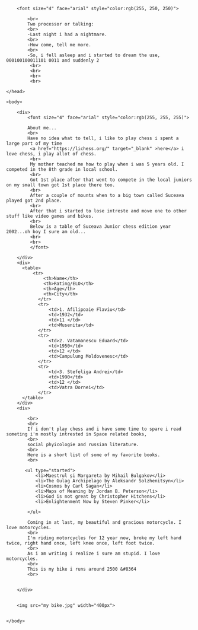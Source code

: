 <!DOCTYPE html>
<html>
    <head>
        <title>" Homework "</title>
        <link href="style.css" rel="stylesheet" type="text/css">

        <font size="4" face="arial" style="color:rgb(255, 250, 250)">
            
            <br>
            Two processor or talking:
            <br>
            -Last night i had a nightmare.
            <br>
            -How come, tell me more.
            <br>
            -So, i fell asleep and i started to dream the use, 000100100011101 0011 and suddenly 2 
             <br>
             <br>
             <br>
             <br>

    </head>

    <body>
         
        <div>
            <font size="4" face="arial" style="color:rgb(255, 255, 255)">
      
            About me... 
            <br>
            Have no idea what to tell, i like to play chess i spent a large part of my time
             <a href="https://lichess.org/" target="_blank" >here</a> i love chess, i play allot of chess.
             <br>
             My mother teached me how to play when i was 5 years old. I competed in the 8th grade in local school.
             <br>
             Got 1st place after that went to compete in the local juniors on my small town got 1st place there too.
             <br>
             After a couple of mounts when to a big town called Suceava played got 2nd place.
             <br>
             After that i started to lose intreste and move one to other stuff like video games and bikes.
             <br>
             Below is a table of Suceava Junior chess edition year 2002...oh boy I sure am old...
             <br>
             <br>
             </font>
        
        </div>
        <div>
          <table>
              <tr>
                  <th>Name</th>
                  <th>Rating/ELO</th>
                  <th>Age</th>
                  <th>City</th>
                </tr>
                <tr>
                    <td>1. Afilipoaie Flaviu</td>
                    <td>1932</td>
                    <td>11 </td>
                    <td>Musenita</td>
                </tr>
                <tr>
                    <td>2. Vatamanescu Eduard</td>
                    <td>1950</td>
                    <td>12 </td>
                    <td>Campulung Moldovenesc</td>
                </tr>
                <tr>
                    <td>3. Stefeliga Andrei</td>
                    <td>1990</td>
                    <td>12 </td>
                    <td>Vatra Dornei</td>
                </tr>
          </table>
        </div>
        <div>

            <br>
            <br>
            If i don't play chess and i have some time to spare i read someting i'm mostly intrested in Space related books,
            <br>
            social phyicologie and russian literature.
            <br>
            Here is a short list of some of my favorite books.
            <br>
        
           <ul type="started">
               <li>Maestrul și Margareta by Mihail Bulgakov</li>
               <li>The Gulag Archipelago by Aleksandr Solzhenitsyn</li>
               <li>Cosmos by Carl Sagan</li>
               <li>Maps of Meaning by Jordan B. Peterson</li>
               <li>God is not great by Christopher Hitchens</li>
               <li>Enlightenment Now by Steven Pinker</li>
            
            </ul>  

            Coming in at last, my beautiful and gracious motorcycle. I love motorcycles.
            <br>
            I'm riding motorcycles for 12 year now, broke my left hand twice, right hand once, left knee once, left foot twice.
            <br>
            As i am writing i realize i sure am stupid. I love motorcycles.
            <br>
            This is my bike i runs around 2500 &#8364     
            <br>

             
        </div>
        

        <img src="my bike.jpg" width="400px"> 

            
    </body>
</html>
